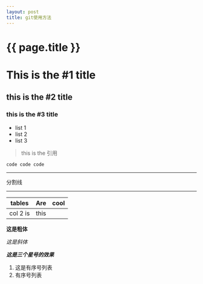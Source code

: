 ```yaml
---
layout: post
title: git使用方法
---
```


{{ page.title }}
================
# This is the #1 title
## this is the #2 title
### this is the #3 title

* list 1
* list 2
* list 3

> this is the 引用 

` code code code `

***
分割线
***

|tables    |Are      |cool      |
|----------|:-------:|---------:|
|col 2 is  | this    |          |


**这是粗体**

*这是斜体*

***这是三个星号的效果***

1. 这是有序号列表
2. 有序号列表
